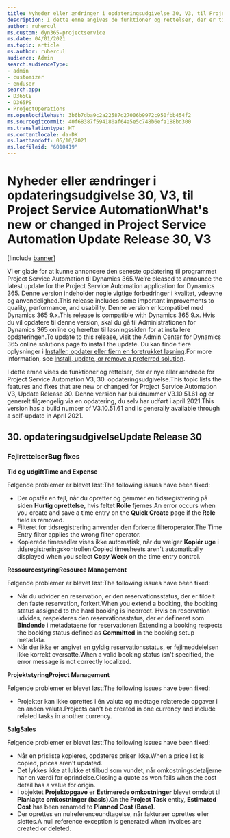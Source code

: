 ```yaml
---
title: Nyheder eller ændringer i opdateringsudgivelse 30, V3, til Project Service Automation
description: I dette emne angives de funktioner og rettelser, der er tilgængelige til Project Service Automation, opdateringsudgivelse 30, V3.
author: ruhercul
ms.custom: dyn365-projectservice
ms.date: 04/01/2021
ms.topic: article
ms.author: ruhercul
audience: Admin
search.audienceType:
- admin
- customizer
- enduser
search.app:
- D365CE
- D365PS
- ProjectOperations
ms.openlocfilehash: 3b6b7dba9c2a22587d27006b9972c950fbb454f2
ms.sourcegitcommit: 40f68387f594180af64a5e5c748b6efa188bd300
ms.translationtype: HT
ms.contentlocale: da-DK
ms.lasthandoff: 05/10/2021
ms.locfileid: "6010419"
---
```

# <a name="whats-new-or-changed-in-project-service-automation-update-release-30-v3"></a><span data-ttu-id="199bd-103">Nyheder eller ændringer i opdateringsudgivelse 30, V3, til Project Service Automation</span><span class="sxs-lookup"><span data-stu-id="199bd-103">What's new or changed in Project Service Automation Update Release 30, V3</span></span>

[!include [banner](../includes/psa-now-project-operations.md)]

<span data-ttu-id="199bd-104">Vi er glade for at kunne annoncere den seneste opdatering til programmet Project Service Automation til Dynamics 365.</span><span class="sxs-lookup"><span data-stu-id="199bd-104">We’re pleased to announce the latest update for the Project Service Automation application for Dynamics 365.</span></span> <span data-ttu-id="199bd-105">Denne version indeholder nogle vigtige forbedringer i kvalitet, ydeevne og anvendelighed.</span><span class="sxs-lookup"><span data-stu-id="199bd-105">This release includes some important improvements to quality, performance, and usability.</span></span> <span data-ttu-id="199bd-106">Denne version er kompatibel med Dynamics 365 9.x.</span><span class="sxs-lookup"><span data-stu-id="199bd-106">This release is compatible with Dynamics 365 9.x.</span></span> <span data-ttu-id="199bd-107">Hvis du vil opdatere til denne version, skal du gå til Administrationen for Dynamics 365 online og herefter til løsningssiden for at installere opdateringen.</span><span class="sxs-lookup"><span data-stu-id="199bd-107">To update to this release, visit the Admin Center for Dynamics 365 online solutions page to install the update.</span></span> <span data-ttu-id="199bd-108">Du kan finde flere oplysninger i [Installer, opdater eller fjern en foretrukket løsning](/power-platform/admin/install-remove-preferred-solution.md).</span><span class="sxs-lookup"><span data-stu-id="199bd-108">For more information, see [Install, update, or remove a preferred solution](/power-platform/admin/install-remove-preferred-solution.md).</span></span>

<span data-ttu-id="199bd-109">I dette emne vises de funktioner og rettelser, der er nye eller ændrede for Project Service Automation V3, 30. opdateringsudgivelse.</span><span class="sxs-lookup"><span data-stu-id="199bd-109">This topic lists the features and fixes that are new or changed for Project Service Automation V3, Update Release 30.</span></span> <span data-ttu-id="199bd-110">Denne version har buildnummer V3.10.51.61 og er generelt tilgængelig via en opdatering, du selv har udført i april 2021.</span><span class="sxs-lookup"><span data-stu-id="199bd-110">This version has a build number of V3.10.51.61 and is generally available through a self-update in April 2021.</span></span>

## <a name="update-release-30"></a><span data-ttu-id="199bd-111">30. opdateringsudgivelse</span><span class="sxs-lookup"><span data-stu-id="199bd-111">Update Release 30</span></span>

### <a name="bug-fixes"></a><span data-ttu-id="199bd-112">Fejlrettelser</span><span class="sxs-lookup"><span data-stu-id="199bd-112">Bug fixes</span></span>

<span data-ttu-id="199bd-113">**Tid og udgift**</span><span class="sxs-lookup"><span data-stu-id="199bd-113">**Time and Expense**</span></span>

<span data-ttu-id="199bd-114">Følgende problemer er blevet løst:</span><span class="sxs-lookup"><span data-stu-id="199bd-114">The following issues have been fixed:</span></span>

- <span data-ttu-id="199bd-115">Der opstår en fejl, når du opretter og gemmer en tidsregistrering på siden **Hurtig oprettelse**, hvis feltet **Rolle** fjernes.</span><span class="sxs-lookup"><span data-stu-id="199bd-115">An error occurs when you create and save a time entry on the **Quick Create** page if the **Role** field is removed.</span></span>
- <span data-ttu-id="199bd-116">Filteret for tidsregistrering anvender den forkerte filteroperator.</span><span class="sxs-lookup"><span data-stu-id="199bd-116">The Time Entry filter applies the wrong filter operator.</span></span>
- <span data-ttu-id="199bd-117">Kopierede timesedler vises ikke automatisk, når du vælger **Kopiér uge** i tidsregistreringskontrollen.</span><span class="sxs-lookup"><span data-stu-id="199bd-117">Copied timesheets aren't automatically displayed when you select **Copy Week** on the time entry control.</span></span>

<span data-ttu-id="199bd-118">**Ressourcestyring**</span><span class="sxs-lookup"><span data-stu-id="199bd-118">**Resource Management**</span></span>

<span data-ttu-id="199bd-119">Følgende problemer er blevet løst:</span><span class="sxs-lookup"><span data-stu-id="199bd-119">The following issues have been fixed:</span></span>

- <span data-ttu-id="199bd-120">Når du udvider en reservation, er den reservationsstatus, der er tildelt den faste reservation, forkert.</span><span class="sxs-lookup"><span data-stu-id="199bd-120">When you extend a booking, the booking status assigned to the hard booking is incorrect.</span></span> <span data-ttu-id="199bd-121">Hvis en reservation udvides, respekteres den reservationsstatus, der er defineret som **Bindende** i metadataene for reservationen.</span><span class="sxs-lookup"><span data-stu-id="199bd-121">Extending a booking respects the booking status defined as **Committed** in the booking setup metadata.</span></span>
- <span data-ttu-id="199bd-122">Når der ikke er angivet en gyldig reservationsstatus, er fejlmeddelelsen ikke korrekt oversatte.</span><span class="sxs-lookup"><span data-stu-id="199bd-122">When a valid booking status isn't specified, the error message is not correctly localized.</span></span>

<span data-ttu-id="199bd-123">**Projektstyring**</span><span class="sxs-lookup"><span data-stu-id="199bd-123">**Project Management**</span></span>

<span data-ttu-id="199bd-124">Følgende problemer er blevet løst:</span><span class="sxs-lookup"><span data-stu-id="199bd-124">The following issues have been fixed:</span></span>

- <span data-ttu-id="199bd-125">Projekter kan ikke oprettes i én valuta og medtage relaterede opgaver i en anden valuta.</span><span class="sxs-lookup"><span data-stu-id="199bd-125">Projects can't be created in one currency and include related tasks in another currency.</span></span>

<span data-ttu-id="199bd-126">**Salg**</span><span class="sxs-lookup"><span data-stu-id="199bd-126">**Sales**</span></span>

<span data-ttu-id="199bd-127">Følgende problemer er blevet løst:</span><span class="sxs-lookup"><span data-stu-id="199bd-127">The following issues have been fixed:</span></span>

- <span data-ttu-id="199bd-128">Når en prisliste kopieres, opdateres priser ikke.</span><span class="sxs-lookup"><span data-stu-id="199bd-128">When a price list is copied, prices aren't updated.</span></span>
- <span data-ttu-id="199bd-129">Det lykkes ikke at lukke et tilbud som vundet, når omkostningsdetaljerne har en værdi for oprindelse.</span><span class="sxs-lookup"><span data-stu-id="199bd-129">Closing a quote as won fails when the cost detail has a value for origin.</span></span>
- <span data-ttu-id="199bd-130">I objektet **Projektopgave** er **Estimerede omkostninger** blevet omdøbt til **Planlagte omkostninger (basis)**.</span><span class="sxs-lookup"><span data-stu-id="199bd-130">On the **Project Task** entity, **Estimated Cost** has been renamed to **Planned Cost (Base)**.</span></span>
- <span data-ttu-id="199bd-131">Der oprettes en nulreferenceundtagelse, når fakturaer oprettes eller slettes.</span><span class="sxs-lookup"><span data-stu-id="199bd-131">A null reference exception is generated when invoices are created or deleted.</span></span>
